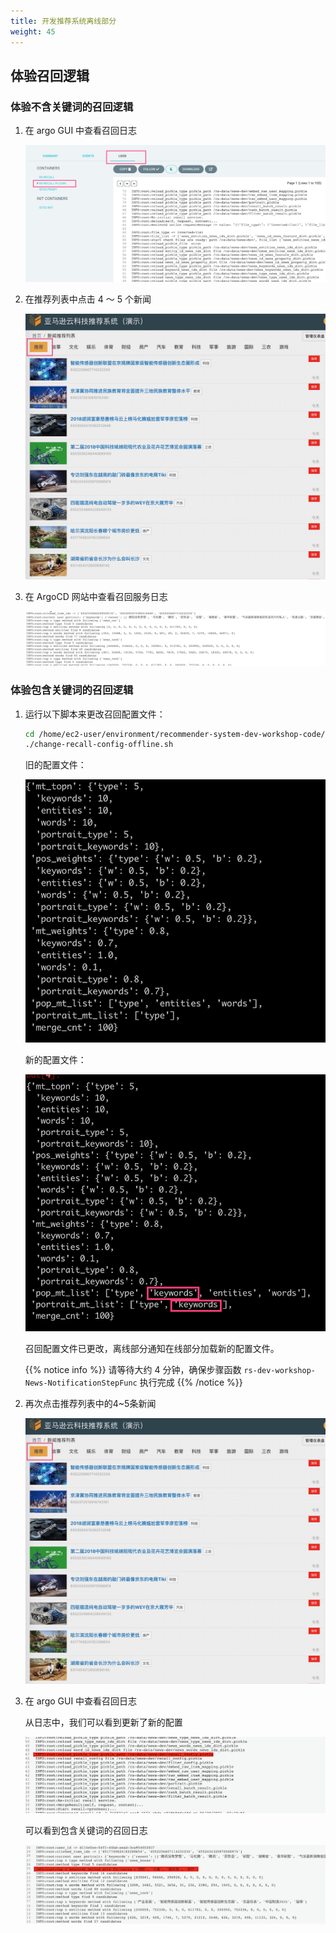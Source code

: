 ```yaml
---
title: 开发推荐系统离线部分
weight: 45
---
```


## 体验召回逻辑

###  体验不含关键词的召回逻辑

1. 在 argo GUI 中查看召回日志

    ![recall argo log GUI](/images/recall-argo-log.png)

2. 在推荐列表中点击 4 ～ 5 个新闻

    ![recommended list GUI](/images/rs-gui.png)

3. 在 ArgoCD 网站中查看召回服务日志

    ![recall log without keywords](/images/recall-log-nokeywords.png)

###  体验包含关键词的召回逻辑

1. 运行以下脚本来更改召回配置文件：

    ```sh 
    cd /home/ec2-user/environment/recommender-system-dev-workshop-code/scripts
    ./change-recall-config-offline.sh 
    ```

    旧的配置文件：
    
    ![recall config old](/images/recall-config-v1.png)

    新的配置文件：

    ![recall config new](/images/recall-config-v2.png)

    召回配置文件已更改，离线部分通知在线部分加载新的配置文件。

    {{% notice info %}}
    请等待大约 4 分钟，确保步骤函数 `rs-dev-workshop-News-NotificationStepFunc` 执行完成
    {{% /notice %}}

2. 再次点击推荐列表中的4~5条新闻

    ![recommended list GUI](/images/rs-gui.png)

3. 在 argo GUI 中查看召回日志

    从日志中，我们可以看到更新了新的配置

    ![recall log load new config file](/images/recall-log-loadfile.png)

    可以看到包含关键词的召回日志

    ![recall log with keywords](/images/recall-log-keywords.png)

